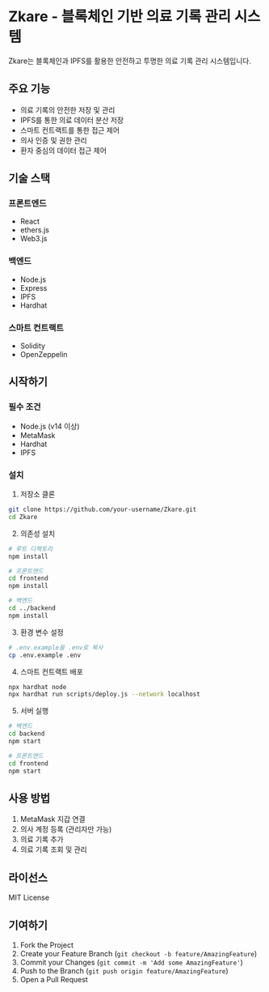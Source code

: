 # Zkare - 블록체인 기반 의료 기록 관리 시스템

Zkare는 블록체인과 IPFS를 활용한 안전하고 투명한 의료 기록 관리 시스템입니다.

## 주요 기능

- 의료 기록의 안전한 저장 및 관리
- IPFS를 통한 의료 데이터 분산 저장
- 스마트 컨트랙트를 통한 접근 제어
- 의사 인증 및 권한 관리
- 환자 중심의 데이터 접근 제어

## 기술 스택

### 프론트엔드

- React
- ethers.js
- Web3.js

### 백엔드

- Node.js
- Express
- IPFS
- Hardhat

### 스마트 컨트랙트

- Solidity
- OpenZeppelin

## 시작하기

### 필수 조건

- Node.js (v14 이상)
- MetaMask
- Hardhat
- IPFS

### 설치

1. 저장소 클론

```bash
git clone https://github.com/your-username/Zkare.git
cd Zkare
```

2. 의존성 설치

```bash
# 루트 디렉토리
npm install

# 프론트엔드
cd frontend
npm install

# 백엔드
cd ../backend
npm install
```

3. 환경 변수 설정

```bash
# .env.example을 .env로 복사
cp .env.example .env
```

4. 스마트 컨트랙트 배포

```bash
npx hardhat node
npx hardhat run scripts/deploy.js --network localhost
```

5. 서버 실행

```bash
# 백엔드
cd backend
npm start

# 프론트엔드
cd frontend
npm start
```

## 사용 방법

1. MetaMask 지갑 연결
2. 의사 계정 등록 (관리자만 가능)
3. 의료 기록 추가
4. 의료 기록 조회 및 관리

## 라이선스

MIT License

## 기여하기

1. Fork the Project
2. Create your Feature Branch (`git checkout -b feature/AmazingFeature`)
3. Commit your Changes (`git commit -m 'Add some AmazingFeature'`)
4. Push to the Branch (`git push origin feature/AmazingFeature`)
5. Open a Pull Request
